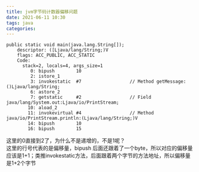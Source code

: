 ```yaml
---
title: jvm字节码计数器偏移问题
date: 2021-06-11 10:30
tags: java
categories: 
---
```


<!--more-->

```class
public static void main(java.lang.String[]);
    descriptor: ([Ljava/lang/String;)V
    flags: ACC_PUBLIC, ACC_STATIC
    Code:
      stack=2, locals=4, args_size=1
         0: bipush        10
         2: istore_1
         3: invokestatic  #7                  // Method getMessage:()Ljava/lang/String;
         6: astore_2
         7: getstatic     #2                  // Field java/lang/System.out:Ljava/io/PrintStream;
        10: aload_2
        11: invokevirtual #4                  // Method java/io/PrintStream.println:(Ljava/lang/String;)V
        14: bipush        10
        16: bipush        15
```

这里的0直接到2了，为什么不是递增的，不是1呢？  
这里的行号代表的是偏移量，bipush 后面还跟着了一个byte，所以对应的偏移量应该是1+1；类推invokestatic方法，后面跟着两个字节的方法地址，所以偏移量是1+2个字节